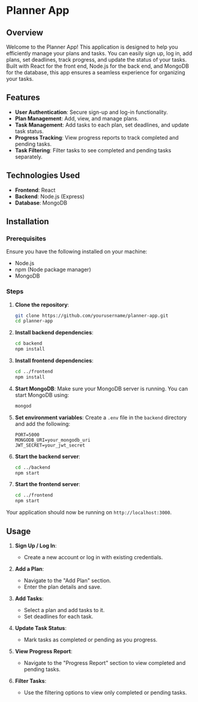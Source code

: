# Planner App

## Overview

Welcome to the Planner App! This application is designed to help you efficiently manage your plans and tasks. You can easily sign up, log in, add plans, set deadlines, track progress, and update the status of your tasks. Built with React for the front end, Node.js for the back end, and MongoDB for the database, this app ensures a seamless experience for organizing your tasks.

## Features

- **User Authentication**: Secure sign-up and log-in functionality.
- **Plan Management**: Add, view, and manage plans.
- **Task Management**: Add tasks to each plan, set deadlines, and update task status.
- **Progress Tracking**: View progress reports to track completed and pending tasks.
- **Task Filtering**: Filter tasks to see completed and pending tasks separately.

## Technologies Used

- **Frontend**: React
- **Backend**: Node.js (Express)
- **Database**: MongoDB

## Installation

### Prerequisites

Ensure you have the following installed on your machine:

- Node.js
- npm (Node package manager)
- MongoDB

### Steps

1. **Clone the repository**:
    ```bash
    git clone https://github.com/yourusername/planner-app.git
    cd planner-app
    ```

2. **Install backend dependencies**:
    ```bash
    cd backend
    npm install
    ```

3. **Install frontend dependencies**:
    ```bash
    cd ../frontend
    npm install
    ```

4. **Start MongoDB**:
    Make sure your MongoDB server is running. You can start MongoDB using:
    ```bash
    mongod
    ```

5. **Set environment variables**:
    Create a `.env` file in the `backend` directory and add the following:
    ```env
    PORT=5000
    MONGODB_URI=your_mongodb_uri
    JWT_SECRET=your_jwt_secret
    ```

6. **Start the backend server**:
    ```bash
    cd ../backend
    npm start
    ```

7. **Start the frontend server**:
    ```bash
    cd ../frontend
    npm start
    ```

Your application should now be running on `http://localhost:3000`.

## Usage

1. **Sign Up / Log In**:
   - Create a new account or log in with existing credentials.
   
2. **Add a Plan**:
   - Navigate to the "Add Plan" section.
   - Enter the plan details and save.

3. **Add Tasks**:
   - Select a plan and add tasks to it.
   - Set deadlines for each task.

4. **Update Task Status**:
   - Mark tasks as completed or pending as you progress.

5. **View Progress Report**:
   - Navigate to the "Progress Report" section to view completed and pending tasks.

6. **Filter Tasks**:
   - Use the filtering options to view only completed or pending tasks.